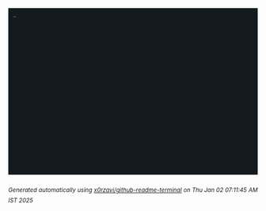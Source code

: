 <div align="justify">
<picture>
    <source media="(prefers-color-scheme: dark)" srcset="./output.gif">
    <source media="(prefers-color-scheme: light)" srcset="./output.gif">
    <img alt="GIFOS" src="output.gif">
</picture>

<sub><i>Generated automatically using [x0rzavi/github-readme-terminal](https://github.com/x0rzavi/github-readme-terminal) on Thu Jan 02 07:11:45 AM IST 2025</i></sub>

<!-- <details>
<summary>More details</summary>

</details> -->
</div>

<!-- Image deletion URL: NONE -->